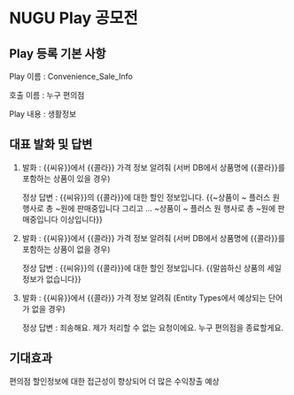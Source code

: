 # NUGU Play 공모전

## Play 등록 기본 사항

  Play 이름 : Convenience_Sale_Info

  호출 이름 : 누구 편의점

  Play 내용 : 생활정보

 
## 대표 발화 및 답변

1. 발화 : {{씨유}}에서 {{콜라}} 가격 정보 알려줘 (서버 DB에서 상품명에 {{콜라}}를 포함하는 상품이 있을 경우)

   정상 답변 : {{씨유}}의 {{콜라}}에 대한 할인 정보입니다. {{~상품이 ~ 플러스 원 행사로 총 ~원에 판매중입니다 그리고 ... ~상품이 ~ 플러스 원 행사로 총 ~원에 판매중입니다 이상입니다}}

2. 발화 : {{씨유}}에서 {{콜라}} 가격 정보 알려줘 (서버 DB에서 상품명에 {{콜라}}를 포함하는 상품이 없을 경우)

   정상 답변 : {{씨유}}의 {{콜라}}에 대한 할인 정보입니다. {{말씀하신 상품의 세일 정보가 없습니다}}

3. 발화 : {{씨유}}에서 {{콜라}} 가격 정보 알려줘 (Entity Types에서 예상되는 단어가 없을 경우)

   정상 답변 : 죄송해요. 제가 처리할 수 없는 요청이에요. 누구 편의점을 종료할게요.

## 기대효과

편의점 할인정보에 대한 접근성이 향상되어 더 많은 수익창출 예상
